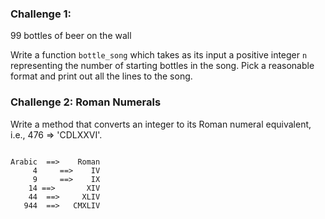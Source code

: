 <h3>Challenge 1:</h3>
99 bottles of beer on the wall
<p>Write a function <code>bottle_song</code> which takes as its input a positive integer <code>n</code> representing the number of starting bottles in the song. Pick a reasonable format and print out all the lines to the song.<p>

<h3>Challenge 2: Roman Numerals</h3>
<p>Write a method that converts an integer to its Roman numeral equivalent, i.e., 476 => 'CDLXXVI'.<p>

<code>
Arabic  ==>    Roman  
     4     ==>    IV  
     9     ==>    IX  
    14 ==>       XIV  
    44  ==>     XLIV  
   944  ==>   CMXLIV  
</code>
